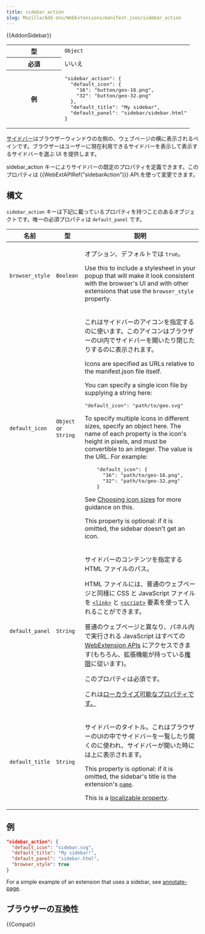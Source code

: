 ```yaml
---
title: sidebar_action
slug: Mozilla/Add-ons/WebExtensions/manifest.json/sidebar_action
---
```


{{AddonSidebar}}

<table class="fullwidth-table standard-table">
  <tbody>
    <tr>
      <th scope="row" style="width: 30%">型</th>
      <td><code>Object</code></td>
    </tr>
    <tr>
      <th scope="row">必須</th>
      <td>いいえ</td>
    </tr>
    <tr>
      <th scope="row">例</th>
      <td>
        <pre class="brush: json no-line-numbers">
"sidebar_action": {
  "default_icon": {
    "16": "button/geo-16.png",
    "32": "button/geo-32.png"
  },
  "default_title": "My sidebar",
  "default_panel": "sidebar/sidebar.html"
}</pre
        >
      </td>
    </tr>
  </tbody>
</table>

[サイドバー](/ja/docs/Mozilla/Add-ons/WebExtensions/Sidebars)はブラウザーウィンドウの左側の、ウェブページの横に表示されるペインです。ブラウザーはユーザーに現在利用できるサイドバーを表示して表示するサイドバーを選ぶ UI を提供します。

sidebar_action キーによりサイドバーの既定のプロパティを定義できます。このプロパティは {{WebExtAPIRef("sidebarAction")}} API.を使って変更できます。

## 構文

`sidebar_action` キーは下記に載っているプロパティを持つことのあるオブジェクトです。唯一の必須プロパティは `default_panel` です。

<table class="fullwidth-table standard-table">
  <thead>
    <tr>
      <th scope="col">名前</th>
      <th scope="col">型</th>
      <th scope="col">説明</th>
    </tr>
  </thead>
  <tbody>
    <tr>
      <td><code>browser_style</code></td>
      <td><code>Boolean</code></td>
      <td>
        <p>オプション、デフォルトでは <code>true</code>。</p>
        <p>
          Use this to include a stylesheet in your popup that will make it look
          consistent with the browser's UI and with other extensions that use
          the <code>browser_style</code> property.
        </p>
      </td>
    </tr>
    <tr>
      <td><code>default_icon</code></td>
      <td><code>Object</code> or <code>String</code></td>
      <td>
        <p>
          これはサイドバーのアイコンを指定するのに使います。このアイコンはブラウザーのUI内でサイドバーを開いたり閉じたりするのに表示されます。
        </p>
        <p>
          Icons are specified as URLs relative to the manifest.json file itself.
        </p>
        <p>You can specify a single icon file by supplying a string here:</p>
        <pre class="brush: json no-line-numbers">
"default_icon": "path/to/geo.svg"</pre
        >
        <p>
          To specify multiple icons in different sizes, specify an object here.
          The name of each property is the icon's height in pixels, and must be
          convertible to an integer. The value is the URL. For example:
        </p>
        <pre class="brush: json no-line-numbers">
    "default_icon": {
      "16": "path/to/geo-16.png",
      "32": "path/to/geo-32.png"
    }</pre
        >
        <p>
          See
          <a
            href="/ja/Add-ons/WebExtensions/manifest.json/browser_action#Choosing_icon_sizes"
            >Choosing icon sizes</a
          >
          for more guidance on this.
        </p>
        <p>
          This property is optional: if it is omitted, the sidebar doesn't get
          an icon.
        </p>
      </td>
    </tr>
    <tr>
      <td><code>default_panel</code></td>
      <td><code>String</code></td>
      <td>
        <p>サイドバーのコンテンツを指定する HTML ファイルのパス。</p>
        <p>
          HTML ファイルには、普通のウェブページと同様に CSS と JavaScript
          ファイルを
          <code><a href="/ja/docs/Web/HTML/Element/link">&#x3C;link></a></code>
          と
          <code
            ><a href="/ja/docs/Web/HTML/Element/script">&#x3C;script></a></code
          >
          要素を使って入れることができます。
        </p>
        <p>
          普通のウェブページと異なり、パネル内で実行される JavaScript はすべての
          <a href="/ja/Add-ons/WebExtensions/API">WebExtension APIs</a>
          にアクセスできます(もちろん、拡張機能が持っている<a
            href="/ja/docs/Mozilla/Add-ons/WebExtensions/manifest.json/permissions"
            >権限</a
          >に従います)。
        </p>
        <p>このプロパティは必須です。</p>
        <p>
          これは<a
            href="/ja/Add-ons/WebExtensions/Internationalization#Internationalizing_manifest.json"
            >ローカライズ可能なプロパティです。</a
          >
        </p>
      </td>
    </tr>
    <tr>
      <td><code>default_title</code></td>
      <td><code>String</code></td>
      <td>
        <p>
          サイドバーのタイトル。これはブラウザーのUIの中でサイドバーを一覧したり開くのに使われ、サイドバーが開いた時には上に表示されます。
        </p>
        <p>
          This property is optional: if it is omitted, the sidebar's title is
          the extension's
          <code
            ><a href="/ja/docs/Mozilla/Add-ons/WebExtensions/manifest.json/name"
              >name</a
            ></code
          >.
        </p>
        <p>
          This is a
          <a
            href="/ja/Add-ons/WebExtensions/Internationalization#Internationalizing_manifest.json"
            >localizable property</a
          >.
        </p>
      </td>
    </tr>
  </tbody>
</table>

## 例

```json
"sidebar_action": {
  "default_icon": "sidebar.svg",
  "default_title": "My sidebar!",
  "default_panel": "sidebar.html",
  "browser_style": true
}
```

For a simple example of an extension that uses a sidebar, see [annotate-page](https://github.com/mdn/webextensions-examples/tree/master/annotate-page).

## ブラウザーの互換性

{{Compat}}
